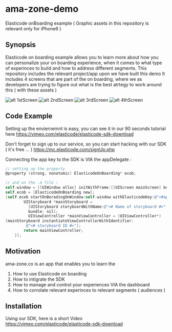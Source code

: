 # ama-zone-demo
Elasticode onBoarding example
( Graphic assets in this repository is relevant only for iPhone6 )


## Synopsis

Elasticode on boarding example allows you to learn more about how you can personalize your on boarding experience, when it comes to what type of experinces to build and how to address different segments.
This repository includes the relevant project/app upon we have built this demo
It includes 4 screens that are part of the on boarding, where we as developers are trying to figure out what is the best atrtegy to work around this ( with these assets ) 

![alt 1stScreen](http://elasticode-demo.s3.amazonaws.com/amazone.co/1.jpg)
![alt 2ndScreen](http://elasticode-demo.s3.amazonaws.com/amazone.co/2.jpg)
![alt 3rdScreen](http://elasticode-demo.s3.amazonaws.com/amazone.co/3.jpg)
![alt 4thScreen](http://elasticode-demo.s3.amazonaws.com/amazone.co/4.jpg)


## Code Example
Setting up the enviernemnt is easy, you can see it in our 90 seconds tutorial here 
https://vimeo.com/elasticode/elasticode-sdk-download

Don't forget to sign up to our service, so you can start hacking with our SDK ( it's free ... ) 
https://mc.elasticode.com/signUp.php

Connecting the app key to the SDK is VIA the appDelegate : 
```objective-c
// setting up the property 
@property (strong, nonatomic) ElasticodeOnBoarding* ecob;

// and on the .m file :
self.window = [[UIWindow alloc] initWithFrame:[[UIScreen mainScreen] bounds]];
self.ecob = [ElasticodeOnBoarding new];
[self.ecob startOnBoradingOnWindow:self.window withElasticodeKey:@"<#app key#>" viewControllerGetterBlock:^UIViewController *{
        UIStoryboard *mainStoryboard = 
          [UIStoryboard storyboardWithName:@"<# Name of storyboard #>"
          bundle: nil];
          UIViewController *mainViewController = (UIViewController*)                
[mainStoryboard instantiateViewControllerWithIdentifier: 
         @"<# storyboard ID #>"];
        return mainViewController;
    }]; 
```



## Motivation

ama-zone.co is an app that enables you to learn the 
1. How to use Elasticode on boarding 
2. How to intigrate the SDK 
3. How to manage and control your experiences VIA the dashboard 
4. How to corrolate relevant experinces to relevant segments ( audiences ) 

## Installation

Using our SDK,  here is a short Video 
https://vimeo.com/elasticode/elasticode-sdk-download


